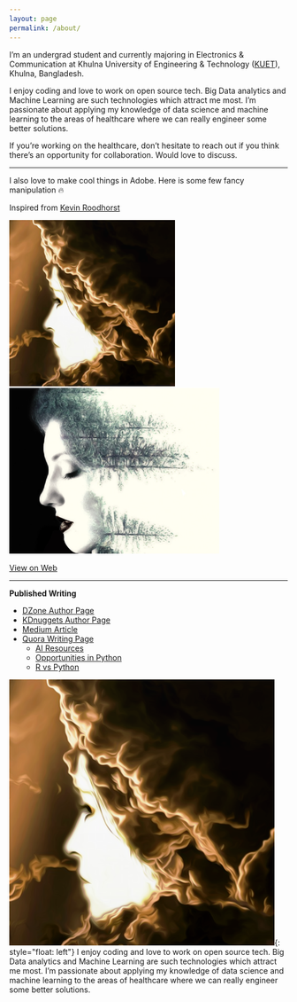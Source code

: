 ```yaml
---
layout: page
permalink: /about/
---
```


I’m an undergrad student and currently majoring in Electronics & Communication at Khulna University of Engineering & Technology ([KUET](http://www.kuet.ac.bd/)), Khulna, Bangladesh. 

I enjoy coding and love to work on open source tech. Big Data analytics and Machine Learning are such technologies which attract me most. I’m passionate about applying my knowledge of data science and machine learning to the areas of healthcare where we can really engineer some better solutions.

If you’re working on the healthcare, don’t hesitate to reach out if you think there’s an opportunity for collaboration. Would love to discuss.

---

I also love to make cool things in Adobe. Here is some few fancy manipulation :fire:

Inspired from [Kevin Roodhorst](https://www.youtube.com/user/KevinRoodhorst/featured)
 
<img src="/images/show_case.png" width="300"/> <img src="/images/graph_two.jpg" width="380"/> 

[View on Web](https://www.flickr.com/photos/cosmic_plasma/sets/72157687263827040/with/37567324632/)

---

**Published Writing**
  
* [DZone Author Page](https://dzone.com/users/3338062/iphoton.html)
* [KDnuggets Author Page](https://www.kdnuggets.com/author/mohammed-innat)
* [Medium Article](https://towardsdatascience.com/@innat_2k14)
* [Quora Writing Page](https://www.quora.com/profile/Mohammed-Innat)
  - [AI Resources](http://qr.ae/TUpyGw)
  - [Opportunities in Python](http://qr.ae/TUpyGU)
  - [R vs Python](http://qr.ae/TUpyGS)


![IMG](/images/show_case.png){: style="float: left"}
   I enjoy coding and love to work on open source tech. Big Data analytics and Machine Learning are such technologies which attract me most. I’m passionate about applying my knowledge of data science and machine learning to the areas of healthcare where we can really engineer some better solutions.
